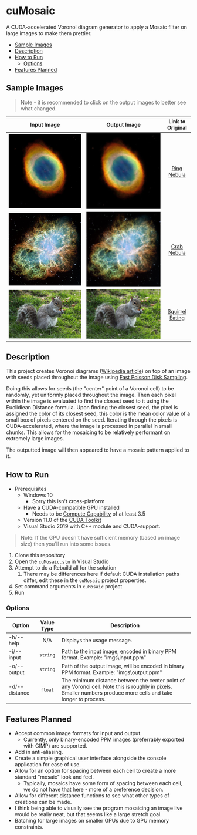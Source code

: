 # cuMosaic <!-- omit in toc -->

A CUDA-accelerated Voronoi diagram generator to apply a Mosaic filter on large images to make them prettier.

- [Sample Images](#sample-images)
- [Description](#description)
- [How to Run](#how-to-run)
  - [Options](#options)
- [Features Planned](#features-planned)

## Sample Images

> Note - it is recommended to click on the output images to better see what changed.

| Input Image | Output Image| Link to Original |
|:-----:|:------:|:------:|
|  ![Ring Nebula Original](docs/imgs/ring_nebula_original.png) |  ![Ring Nebula Mosaiced](docs/imgs/ring_nebula_voronoi.png)  |  [Ring Nebula](https://images.nasa.gov/details-GSFC_20171208_Archive_e001465)  |
|  ![Crab Nebula Original](docs/imgs/crab_nebula_original.png) |  ![Crab Nebula Mosaiced](docs/imgs/crab_nebula_voronoi.png)  |  [Crab Nebula](https://images.nasa.gov/details-PIA03606)  |
|  ![Squirrel Eating Original](docs/imgs/squirrel_eating_original.png) | ![Squirrel Eating Mosaiced](docs/imgs/squirrel_eating_voronoi.png) |  [Squirrel Eating](https://www.publicdomainpictures.net/en/view-image.php?image=6221&picture=squirrel-eating)  |

## Description

This project creates Voronoi diagrams ([Wikipedia article](https://en.wikipedia.org/wiki/Voronoi_diagram)) on top of an image with seeds placed throughout the image using [Fast Poisson Disk Sampling](https://www.cct.lsu.edu/~fharhad/ganbatte/siggraph2007/CD2/content/sketches/0250.pdf).

Doing this allows for seeds (the "center" point of a Voronoi cell) to be randomly, yet uniformly placed throughout the image.
Then each pixel within the image is evaluated to find the closest seed to it using the Euclidiean Distance formula.
Upon finding the closest seed, the pixel is assigned the color of its closest seed, this color is the mean color value of a small box of pixels centered on the seed.
Iterating through the pixels is CUDA-accelerated, where the image is processed in parallel in small chunks. This allows for the mosaicing to be relatively performant on extremely large images.

The outputted image will then appeared to have a mosaic pattern applied to it.

## How to Run

- Prerequisites
  - Windows 10
    - Sorry this isn't cross-platform
  - Have a CUDA-compatible GPU installed
    - Needs to be [Compute Capability](https://en.wikipedia.org/wiki/CUDA#GPUs_supported) of at least 3.5
  - Version 11.0 of the [CUDA Toolkit](https://developer.nvidia.com/cuda-toolkit)
  - Visual Studio 2019 with C++ module and CUDA-support.

> Note: If the GPU doesn't have sufficient memory (based on image size) then you'll run into some issues.

1. Clone this repository
2. Open the `cuMosaic.sln` in Visual Studio
3. Attempt to do a Rebuild all for the solution
   1. There may be differences here if default CUDA installation paths differ, edit these in the `cuMosaic` project properties.
4. Set command arguments in `cuMosaic` project
5. Run

### Options

| Option | Value Type | Description |
|-|:-:|-|
| -h/--help | N/A | Displays the usage message. |
| -i/--input | `string` | Path to the input image, encoded in binary PPM format. Example: "imgs\input.ppm" |
| -o/--output | `string`| Path of the output image, will be encoded in binary PPM format. Example: "imgs\output.ppm" |
| -d/--distance | `float` | The minimum distance between the center point of any Voronoi cell. Note this is roughly in pixels. Smaller numbers produce more cells and take longer to process. |

## Features Planned

- Accept common image formats for input and output.
  - Currently, only binary-encoded PPM images (preferrably exported with GIMP) are supported.
- Add in anti-aliasing.
- Create a simple graphical user interface alongside the console application for ease of use.
- Allow for an option for spacing between each cell to create a more standard "mosaic" look and feel.
  - Typically, mosaics have some form of spacing between each cell, we do not have that here - more of a preference decision.
- Allow for different distance functions to see what other types of creations can be made.
- I think being able to visually see the program mosaicing an image live would be really neat, but that seems like a large stretch goal.
- Batching for large images on smaller GPUs due to GPU memory constraints.